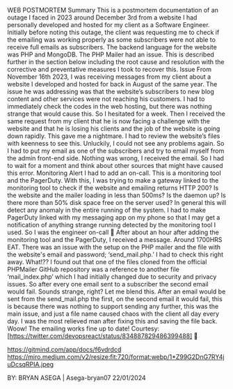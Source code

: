 WEB POSTMORTEM
Summary
This is a postmortem documentation of an outage I faced in 2023 around December 3rd from a website I had personally developed and hosted for my client as a Software Engineer. Initially before noting this outage, the client was requesting me to check if the emailing was working properly as some subscribers were not able to receive full emails as subscribers. The backend language for the website was PHP and MongoDB. The PHP Mailer had an issue. This is described further in the section below including the root cause and resolution with the corrective and preventative measures I took to recover this. 
Issue
From November 16th 2023, I was receiving messages from my client about a website I developed and hosted for back in August of the same year. The issue he was addressing was that the website’s subscribers to new blog content and other services were not reaching his customers. I had to immediately check the codes in the web hosting, but there was nothing strange that would cause this. So I hesitated for a week. Then I received the same request from my client that he is now facing a challenge with the website and that he is losing his clients and the job of the website is going down rapidly. This gave me a nightmare. I had to review the website’s files with keenness to see this. Unluckily, I could not see any problems again. So I had to put my email as one of the subscribers and try to email myself from the admin front-end side. Nothing was wrong, I received the email. So I had to wait for a moment and think about other sources that might have caused this error.
Monitoring Alert
I had to add an on-call. This is a monitoring tool and the PagerDuty. With this, I was trying to make a gateway linked to the monitoring tool to check if the website and emailing returns HTTP 200? Is the website and the mailer loading in less than 500ms? Is the daemon up? Is there more than 50% disk space free on the server used? In general this will detect any anomaly in the entire running of the system. I had to make PagerDuty linked with my messaging app on my phone so that I may get a notification of anything strange running detected by the monitoring tool I used. So I was the engineer on-call 
After about an hour after adding the monitoring tool and the PagerDuty, I received a message. Around 1700HRS EAT. There was an issue with the setup on the PHP mailer and the file with the website's email and password; ‘send_mail.php.’ I had to check this right away. What!?? I found out that one of the files cloned from the official PHPMailer GitHub repository was a reference to another file ‘mail_index.php’ which I had initially changed due to security and privacy issues. So after every one email sent to a subscriber the second email would fail. Sounds strange, right? Let me blend this. After an email would be sent from the send_mail.php the first, on the second email it would fail, this is because there was nothing to support sending any further, this was the main issue, and just a file name caused chaos with the client all day every day. I was the most relieved man after fixing this and saving the file back. Woow! The emailing works fine up to date!
Courtesy: [https://twitter.com/devopsreact/status/834887829486399488] 

https://gitmind.com/app/docs/f6vdrdcd
https://miro.medium.com/v2/resize:fit:720/format:webp/1*Z99G2DnG7RY4juDcsqRPIA.jpeg

BY: BRYAN ASEGA | Asega-bryan07
22/01/2024
